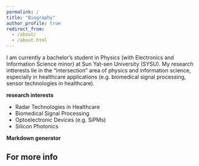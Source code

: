 ```yaml
---
permalink: /
title: "Biography"
author_profile: true
redirect_from: 
  - /about/
  - /about.html
---
```


I am currently a bachelor’s student in Physics (with Electronics and Information Science minor) at Sun Yat-sen University (SYSU). My research intterests lie in the “intersection” area of physics and information science, especially in healthcare applications (e.g. biomedical signal processing, sensor technologies in healthcare). 

**research interests**

- Radar Technologies in Healthcare 
- Biomedical Signal Processing
- Optoelectronic Devices (e.g. SiPMs)
- Silicon Photonics

**Markdown generator**

For more info
------

